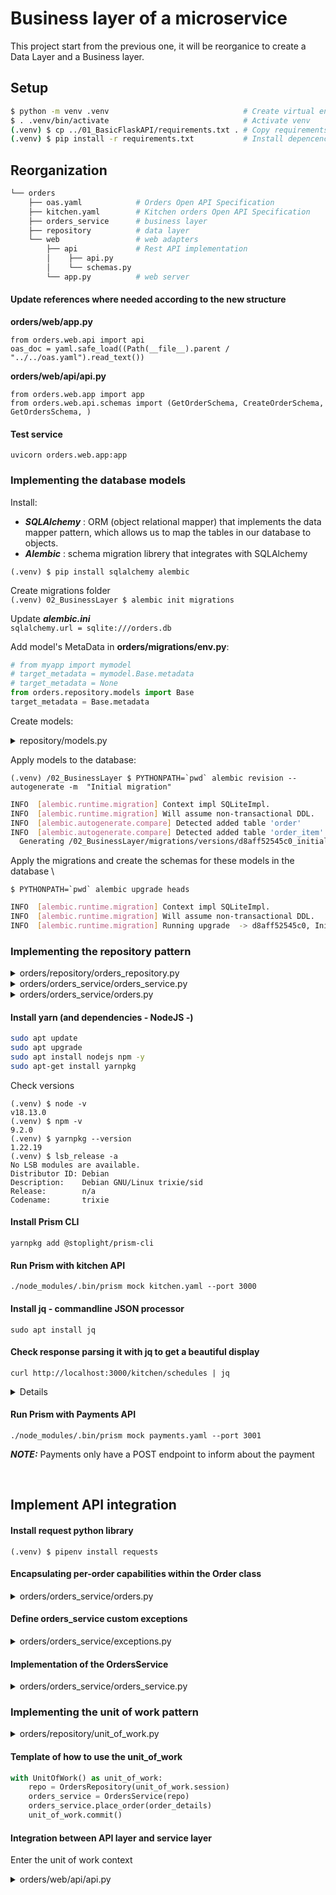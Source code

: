 # Business layer of a microservice

This project start from the previous one, it will be reorganice to create a Data Layer and a Business layer.

## Setup

```bash
$ python -m venv .venv                              # Create virtual environment 
$ . .venv/bin/activate                              # Activate venv
(.venv) $ cp ../01_BasicFlaskAPI/requirements.txt . # Copy requirements file
(.venv) $ pip install -r requirements.txt           # Install depencencies
```

## Reorganization

```bash
└── orders
    ├── oas.yaml            # Orders Open API Specification
    ├── kitchen.yaml        # Kitchen orders Open API Specification
    ├── orders_service      # business layer
    ├── repository          # data layer
    └── web                 # web adapters
        ├── api             # Rest API implementation
        │    ├── api.py
        │    └── schemas.py
        └── app.py          # web server
```
#### Update references where needed according to the new structure
**orders/web/app.py**
```
from orders.web.api import api
oas_doc = yaml.safe_load((Path(__file__).parent / "../../oas.yaml").read_text())
```

**orders/web/api/api.py**
```
from orders.web.app import app
from orders.web.api.schemas import (GetOrderSchema, CreateOrderSchema, GetOrdersSchema, )
```

#### Test service
```uvicorn orders.web.app:app```

### Implementing the database models
Install:
- ***SQLAlchemy*** : ORM (object relational mapper) that implements the data mapper pattern,
which allows us to map the tables in our database to objects.
- ***Alembic*** : schema migration librery that integrates with SQLAlchemy

```(.venv) $ pip install sqlalchemy alembic```

Create migrations folder \
```(.venv) 02_BusinessLayer $ alembic init migrations```

Update ***alembic.ini*** \
```sqlalchemy.url = sqlite:///orders.db```

Add model's MetaData in **orders/migrations/env.py**:
```python
# from myapp import mymodel
# target_metadata = mymodel.Base.metadata
# target_metadata = None
from orders.repository.models import Base
target_metadata = Base.metadata
```

Create models:
<details><summary>repository/models.py</summary>

```python
import uuid
from datetime import datetime
from sqlalchemy import Column, Integer, String, ForeignKey, DateTime
from sqlalchemy.ext.declarative import declarative_base
from sqlalchemy.orm import relationship

Base = declarative_base()


def generate_uuid():
    return str(uuid.uuid4())


class OrderModel(Base):
    __tablename__ = "order"
    id = Column(String, primary_key=True, default=generate_uuid)
    items = relationship("OrderItemModel", backref="order")
    status = Column(String, nullable=False, default="created")
    created = Column(DateTime, default=datetime.utcnow)
    schedule_id = Column(String)
    delivery_id = Column(String)

    def dict(self):
        return {
            "id": self.id,
            "items": [item.dict() for item in self.items],
            "status": self.status,
            "created": self.created,
            "schedule_id": self.schedule_id,
            "delivery_id": self.delivery_id,
        }


class OrderItemModel(Base):
    __tablename__ = "order_item"
    id = Column(String, primary_key=True, default=generate_uuid)
    order_id = Column(Integer, ForeignKey("order.id"))
    product = Column(String, nullable=False)
    size = Column(String, nullable=False)
    quantity = Column(Integer, nullable=False)

    def dict(self):
        return {
            "id": self.id,
            "product": self.product,
            "size": self.size,
            "quantity": self.quantity,
        }
```
</details>


Apply models to the database:

```(.venv) /02_BusinessLayer $ PYTHONPATH=`pwd` alembic revision --autogenerate -m 
"Initial migration"```

```bash
INFO  [alembic.runtime.migration] Context impl SQLiteImpl.
INFO  [alembic.runtime.migration] Will assume non-transactional DDL.
INFO  [alembic.autogenerate.compare] Detected added table 'order'
INFO  [alembic.autogenerate.compare] Detected added table 'order_item'
  Generating /02_BusinessLayer/migrations/versions/d8aff52545c0_initial_migration.py ...  done
```

Apply the migrations and create the schemas for these models in the database \

```$ PYTHONPATH=`pwd` alembic upgrade heads``` 

```bash
INFO  [alembic.runtime.migration] Context impl SQLiteImpl.
INFO  [alembic.runtime.migration] Will assume non-transactional DDL.
INFO  [alembic.runtime.migration] Running upgrade  -> d8aff52545c0, Initial migration
```

### Implementing the repository pattern
<details><summary>orders/repository/orders_repository.py</summary>

```python
from orders.orders_service.orders import Order
from orders.repository.models import OrderModel, OrderItemModel

class OrdersRepository:
    def __init__(self, session):
        self.session = session

    def add(self, items):
        record = OrderModel(items=[OrderItemModel(**item) for item in items])
        self.session.add(record)
        return Order(**record.dict(), order_=record)

    def _get(self, id_):
        return (
            self.session.query(OrderModel)
            .filter(OrderModel.id == str(id_))
            .filter_by(**filters)
            .first()
        )

    def get(self, id_):
        order = self._get(id_)
        if order is not None:
            return Order(**order.dict())

    def list(self, limit=None, **filters):
        query = self.session.query(OrderModel)
        if "cancelled" in filters:
            cancelled = filters.pop("cancelled")
            if cancelled:
                query = query.filter(OrderModel.status == "cancelled")
            else:
                query = query.filter(OrderModel.status != "cancelled")
        records = query.filter_by(**filters).limit(limit).all()
        return [Order(**record.dict()) for record in records]

    def update(self, id_, **payload):
        record = self._get(id_)
        if "items" in payload:
            for item in record.items:
                self.session.delete(item)
            record.items = [OrderItemModel(**item) for item in payload.pop("items")]
        for key, value in payload.items():
            setattr(record, key, value)
        return Order(**record.dict())

    def delete(self, id_):
        self.session.delete(self._get(id_))
```
</details>

<details><summary>orders/orders_service/orders_service.py</summary>

```python
class OrdersService:
    def __init__(self, orders_repository):
        self.orders_repository = orders_repository

    def place_order(self, items):
        pass

    def get_order(self, order_id):
        pass

    def update_order(self, order_id, items):
        pass

    def list_orders(self, **filters):
        pass

    def pay_order(self, order_id):
        pass

    def cancel_order(self, order_id):
        pass
```
</details>
<details><summary>orders/orders_service/orders.py</summary>

```python
# file: orders/orders_service/orders.py
class OrderItem:
    def __init__(self, id, product, quantity, size):
        self.id = id
        self.product = product
        self.quantity = quantity
        self.size = size


class Order:
    def __init__(self, id, created, items, status, schedule_id=None,
        delivery_id=None, order_=None,
    ):
        self._id = id
        self._created = created
        self.items = [OrderItem(**item) for item in items]
        self._status = status
        self.schedule_id = schedule_id
        self.delivery_id = delivery_id

    @property
    def id(self):
        return self._id or self._order.id

    @property
    def created(self):
        return self._created or self._order.created

    @property
    def status(self):
        return self._status or self._order.status
```
</details>


#### Install yarn (and dependencies - NodeJS -)
```bash
sudo apt update
sudo apt upgrade
sudo apt install nodejs npm -y
sudo apt-get install yarnpkg
```
Check versions
```
(.venv) $ node -v
v18.13.0
(.venv) $ npm -v
9.2.0
(.venv) $ yarnpkg --version
1.22.19
(.venv) $ lsb_release -a
No LSB modules are available.
Distributor ID: Debian
Description:    Debian GNU/Linux trixie/sid
Release:        n/a
Codename:       trixie
```
#### Install Prism CLI
```yarnpkg add @stoplight/prism-cli```

#### Run Prism with kitchen API
```./node_modules/.bin/prism mock kitchen.yaml --port 3000```

#### Install jq - commandline JSON processor
```sudo apt install jq```

#### Check response parsing it with jq to get a beautiful display
```curl http://localhost:3000/kitchen/schedules | jq```
<details>

```JSON
{
  "schedules": [
    {
      "id": "497f6eca-6276-4993-bfeb-53cbbbba6f08",
      "scheduled": "2019-08-24T14:15:22Z",
      "status": "pending",
      "order": [
        {
          "product": "string",
          "size": "small",
          "quantity": 1
        }
      ]
    }
  ]
}
```
</details>

#### Run Prism with Payments API
```./node_modules/.bin/prism mock payments.yaml --port 3001```

***NOTE:*** Payments only have a POST endpoint to inform about the payment

</br>

## Implement API integration
#### Install request python library
```(.venv) $ pipenv install requests```

#### Encapsulating per-order capabilities within the Order class
<details><summary>orders/orders_service/orders.py</summary>

```python
import requests
from orders.orders_service.exceptions import APIIntegrationError, InvalidActionError

class OrderItem:
    def __init__(self, id, product, quantity, size):
        self.id = id
        self.product = product
        self.quantity = quantity
        self.size = size

class Order:
    def __init__(self, id, created, items, status, schedule_id=None, delivery_id=None, order_=None,):
        self._id = id
        self._created = created
        self.items = [OrderItem(**item) for item in items]
        self._status = status
        self.schedule_id = schedule_id
        self.delivery_id = delivery_id

    @property
    def id(self):
        return self._id or self._order.id

    @property
    def created(self):
        return self._created or self._order.created

    @property
    def status(self):
        return self._status or self._order.status

    def cancel(self):
        if self.status == "progress":
            kitchen_base_url = "http:/ /localhost:3000/kitchen"
            response = requests.post(
                f"{kitchen_base_url}/schedules/{self.schedule_id}/cancel",
                json={"order": [item.dict() for item in self.items]},
            )
            if response.status_code == 200:
                return
            raise APIIntegrationError(f"Could not cancel order with id {self.id}")
        if self.status == "delivery":
            raise InvalidActionError(f"Cannot cancel order with id {self.id}")

    def pay(self):
        response = requests.post(
            "http:/ /localhost:3001/payments", json={"order_id": self.id}
        )
        if response.status_code == 201:
            return
        raise APIIntegrationError(
            f"Could not process payment for order with id {self.id}"
        )

    def schedule(self):
        response = requests.post(
            "http:/ /localhost:3000/kitchen/schedules",
            json={"order": [item.dict() for item in self.items]},
        )
        if response.status_code == 201:
            return response.json()["id"]
        raise APIIntegrationError((f"Could not schedule order with id {self.id}"))
```
</details>

#### Define orders_service custom exceptions
<details><summary>orders/orders_service/exceptions.py</summary>

```python
class OrderNotFoundError(Exception):
    pass
class APIIntegrationError(Exception):
    pass
class InvalidActionError(Exception):
    pass
```
</details>

#### Implementation of the OrdersService
<details><summary>orders/orders_service/orders_service.py</summary>

```python
from orders.orders_service.exceptions import OrderNotFoundError


class OrdersService:
    def __init__(self, orders_repository):
        self.orders_repository = orders_repository

    def place_order(self, items):
        return self.orders_repository.add(items)

    def get_order(self, order_id):
        order = self.orders_repository.get(order_id)
        if order is not None:
            return order
        raise OrderNotFoundError(f"Order with id {order_id} not found")

    def update_order(self, order_id, items):
        order = self.orders_repository.get(order_id)
        if order is None:
            raise OrderNotFoundError(f"Order with id {order_id} not found")
        return self.orders_repository.update(order_id, {"items": items})

    def list_orders(self, **filters):
        limit = filters.pop("limit", None)
        return self.orders_repository.list(limit, **filters)

    def pay_order(self, order_id):
        order = self.orders_repository.get(order_id)
        if order is None:
            raise OrderNotFoundError(f"Order with id {order_id} not found")
        order.pay()
        schedule_id = order.schedule()
        return self.orders_repository.update(
            order_id, {"status": "scheduled", "schedule_id": schedule_id}
        )

    def cancel_order(self, order_id):
        order = self.orders_repository.get(order_id)
        if order is None:
            raise OrderNotFoundError(f"Order with id {order_id} not found")
        order.cancel()
        return self.orders_repository.update(order_id, status="cancelled")
```
</details>


### Implementing the unit of work pattern
<details><summary>orders/repository/unit_of_work.py</summary>

```python
from sqlalchemy import create_engine
from sqlalchemy.orm import sessionmaker

class UnitOfWork:
    def __init__(self):
        self.session_maker = sessionmaker(
            bind=create_engine('sqlite:///orders.db')
        )
    def __enter__(self):
        self.session = self.session_maker()
        return self
    def __exit__(self, exc_type, exc_val, traceback):
        if exc_type is not None:
            self.rollback()
            self.session.close()
        self.session.close()
    def commit(self):
        self.session.commit()
    def rollback(self):
        self.session.rollback()
```
</details>


#### Template of how to use the unit_of_work

```python
with UnitOfWork() as unit_of_work:
    repo = OrdersRepository(unit_of_work.session)
    orders_service = OrdersService(repo)
    orders_service.place_order(order_details)
    unit_of_work.commit()
```

#### Integration between API layer and service layer

Enter the unit of work context

<details><summary>orders/web/api/api.py</summary>

```python
from orders.orders_service.exceptions import OrderNotFoundError
from orders.orders_service.orders_service import OrdersService
from orders.repository.orders_repository import OrdersRepository
from orders.repository.unit_of_work import UnitOfWork


```
<details>